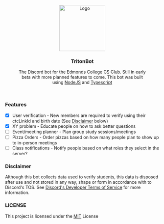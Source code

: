 <div align="center">
  
  <img src="https://user-images.githubusercontent.com/56796924/222575471-751a32fe-fc66-48ee-be46-f324c2279b4d.PNG" alt="Logo" width="150" height="150">
  <h3 align="center">TritonBot</h3>

  <p align="center">
    The Discord bot for the Edmonds College CS Club. Still in early </br>
    beta with more planned features to come. This bot was built <br/>
    using <a href="https://nodejs.org/en/">NodeJS</a> and <a href="https://www.typescriptlang.org/">Typescript</a>
  </p>
</div>
<br/>

### Features
- [X] User verification - New members are required to verify using their ctcLinkId and birth date (See [Disclaimer](https://github.com/devPesto/TritonBot/edit/master/README.md#disclaimer) below)
- [X] XY problem - Educate people on how to ask better questions 
- [ ] Event/meeting planner - Plan group study sessions/meetings
- [ ] Pizza Orders - Order pizzas based on how many people plan to show up to in-person meetings  
- [ ] Class notifications - Notify people based on what roles they select in the server?

### Disclaimer
Although this bot collects data used to verify students, this data is disposed after use and not stored in any way, shape or form in accordance with to Discord's TOS. See [Discord's Developer Terms of Service](https://discord.com/developers/docs/policies-and-agreements/developer-terms-of-service) for more information. 

### LICENSE
This project is licensed under the [MIT](https://opensource.org/license/mit/) License
